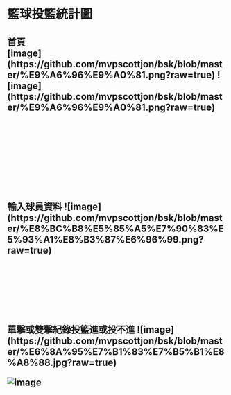 <h1>籃球投籃統計圖
<br>
<h2>首頁<br>
[image](https://github.com/mvpscottjon/bsk/blob/master/%E9%A6%96%E9%A0%81.png?raw=true)
![image](https://github.com/mvpscottjon/bsk/blob/master/%E9%A6%96%E9%A0%81.png?raw=true)


<br><br><br><br><br><br>
<h2>輸入球員資料
![image](https://github.com/mvpscottjon/bsk/blob/master/%E8%BC%B8%E5%85%A5%E7%90%83%E5%93%A1%E8%B3%87%E6%96%99.png?raw=true)
<br><br><br><br><br><br>
<h2>單擊或雙擊紀錄投籃進或投不進
![image](https://github.com/mvpscottjon/bsk/blob/master/%E6%8A%95%E7%B1%83%E7%B5%B1%E8%A8%88.jpg?raw=true)


![image](https://tse4.mm.bing.net/th?id=OIP.tX-KRebMVgXxwUSiYD6xUAFZC0&pid=15.1&P=0&w=326&h=171)
